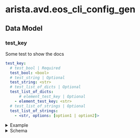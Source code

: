 # arista.avd.eos_cli_config_gen

## Data Model

### test_key

Some test to show the docs

```yaml
test_key: 
  # test_bool | Required
  test_bool: <bool>
  # test_string | Optional
  test_string: <str>
  # test_list_of_dicts | Optional
  test_list_of_dicts: 
      # element_test_key | Optional
    - element_test_key: <str>
  # test_list_of_strings | Optional
  test_list_of_strings: 
    - <str, options: [option1 | option2]>
```
<details>
<summary>Example</summary>

```yaml
test_key:
  test_bool: true
  test_list_of_dicts:
  -   element_test_key: list item dict key string
  test_list_of_strings:
  - option1
  - option2
  test_string: some test string
```
</details>
<details>
<summary>Schema</summary>

```yaml
test_key:
  description: Some test to show the docs
  example:
      test_bool: true
      test_list_of_dicts:
      -   element_test_key: list item dict key string
      test_list_of_strings:
      - option1
      - option2
      test_string: some test string
  options:
      test_bool:
          required: true
          type: bool
      test_list_of_dicts:
          elements: dict
          options:
              element_test_key:
                  type: str
          type: list
      test_list_of_strings:
          choices:
          - option1
          - option2
          elements: str
          type: str
      test_string:
          type: str
  type: dict
```
</details>
